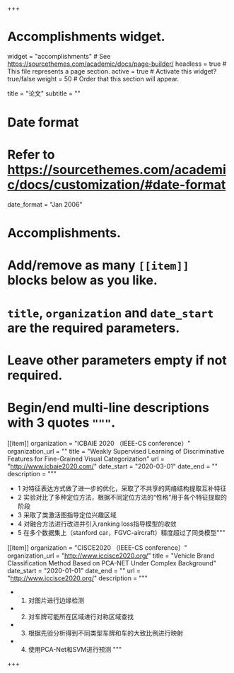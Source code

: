 +++
# Accomplishments widget.
widget = "accomplishments"  # See https://sourcethemes.com/academic/docs/page-builder/
headless = true  # This file represents a page section.
active = true  # Activate this widget? true/false
weight = 50  # Order that this section will appear.

title = "论文"
subtitle = ""

# Date format
#   Refer to https://sourcethemes.com/academic/docs/customization/#date-format
date_format = "Jan 2006"

# Accomplishments.
#   Add/remove as many `[[item]]` blocks below as you like.
#   `title`, `organization` and `date_start` are the required parameters.
#   Leave other parameters empty if not required.
#   Begin/end multi-line descriptions with 3 quotes `"""`.

[[item]]
  organization = "ICBAIE 2020 （IEEE-CS conference）"
  organization_url = ""
  title = "Weakly Supervised Learning of Discriminative Features for Fine-Grained Visual Categorization"
  url = "http://www.icbaie2020.com/"
  date_start = "2020-03-01"
  date_end = ""
  description = """
  * 1 对特征表达方式做了进一步的优化，采取了不共享的网络结构提取互补特征
  * 2 实验对比了多种定位方法，根据不同定位方法的“性格”用于各个特征提取的阶段
  * 3 采取了类激活图指导定位兴趣区域
  * 4 对融合方法进行改进并引入ranking loss指导模型的收敛
  * 5 在多个数据集上（stanford car，FGVC-aircraft）精度超过了同类模型"""
             


[[item]]
  organization = "CISCE2020 （IEEE-CS conference）"
  organization_url = "http://www.iccisce2020.org/"
  title = "Vehicle Brand Classification Method Based on PCA-NET Under Complex Background"
  date_start = "2020-01-01"
  date_end = ""
  url = "http://www.iccisce2020.org/"
  description = """
  * 1. 对图片进行边缘检测
  * 2. 对车牌可能所在区域进行对称区域查找
  * 3. 根据先验分析得到不同类型车牌和车的大致比例进行映射
  * 4. 使用PCA-Net和SVM进行预测
  """
  

+++
